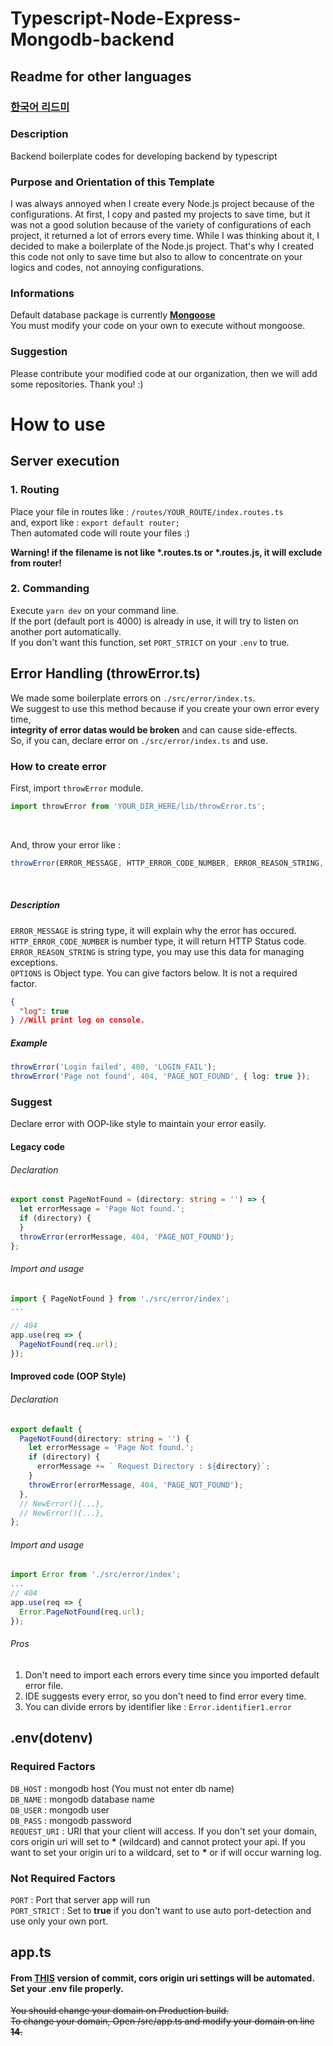 <!-- @format -->

# Typescript-Node-Express-Mongodb-backend

## Readme for other languages

### [한국어 리드미](https://github.com/WebBoilerplates/Typescript-Node-Express-Mongodb-backend/blob/master/README_ko.md)

### Description

Backend boilerplate codes for developing backend by typescript

### Purpose and Orientation of this Template

I was always annoyed when I create every Node.js project because of the configurations. At first, I copy and pasted my projects to save time, but it was not a good solution because of the variety of configurations of each project, it returned a lot of errors every time. While I was thinking about it, I decided to make a boilerplate of the Node.js project.
That's why I created this code not only to save time but also to allow to concentrate on your logics and codes, not annoying configurations.

### Informations

Default database package is currently [<b>Mongoose</b>](https://www.npmjs.com/package/mongoose)<br/>
You must modify your code on your own to execute without mongoose.

### Suggestion

Please contribute your modified code at our organization, then we will add some repositories. Thank you! :)

# How to use

## Server execution

### 1. Routing

Place your file in routes like :
<code>/routes/YOUR_ROUTE/index.routes.ts</code><br/>
and, export like : <code>export default router;</code><br/>
Then automated code will route your files :)

<b>Warning! if the filename is not like \*.routes.ts or \*.routes.js, it will exclude from router!</b>

### 2. Commanding

Execute <code>yarn dev</code> on your command line.<br/>
If the port (default port is 4000) is already in use, it will try to listen on another port automatically. <br/>
If you don't want this function, set <code>PORT_STRICT</code> on your <code>.env</code> to true.

## Error Handling (throwError.ts)

We made some boilerplate errors on <code>./src/error/index.ts</code>. <br/>
We suggest to use this method because if you create your own error every time,<br/> **integrity of error datas would be broken** and can cause side-effects.<br/>
So, if you can, declare error on <code>./src/error/index.ts</code> and use.

### How to create error

First, import <code>throwError</code> module.

```typescript
import throwError from 'YOUR_DIR_HERE/lib/throwError.ts';
```

<br/>

And, throw your error like :

```typescript
throwError(ERROR_MESSAGE, HTTP_ERROR_CODE_NUMBER, ERROR_REASON_STRING, OPTIONS);
```

<br/>

##### Description

<code>ERROR_MESSAGE</code> is string type, it will explain why the error has occured.<br/>
<code>HTTP_ERROR_CODE_NUMBER</code> is number type, it will return HTTP Status code.<br/>
<code>ERROR_REASON_STRING</code> is string type, you may use this data for managing exceptions.<br/>
<code>OPTIONS</code> is Object type. You can give factors below. It is not a required factor.<br/>

```json
{
  "log": true
} //Will print log on console.
```

##### Example

```typescript
throwError('Login failed', 400, 'LOGIN_FAIL');
throwError('Page not found', 404, 'PAGE_NOT_FOUND', { log: true });
```

### Suggest

Declare error with OOP-like style to maintain your error easily.

#### Legacy code

###### Declaration

```typescript
export const PageNotFound = (directory: string = '') => {
  let errorMessage = 'Page Not found.';
  if (directory) {
  }
  throwError(errorMessage, 404, 'PAGE_NOT_FOUND');
};
```

###### Import and usage

```typescript
import { PageNotFound } from './src/error/index';
...

// 404
app.use(req => {
  PageNotFound(req.url);
});
```

#### Improved code (OOP Style)

###### Declaration

```typescript
export default {
  PageNotFound(directory: string = '') {
    let errorMessage = 'Page Not found.';
    if (directory) {
      errorMessage += ` Request Directory : ${directory}`;
    }
    throwError(errorMessage, 404, 'PAGE_NOT_FOUND');
  },
  // NewError(){...},
  // NewError(){...},
};
```

###### Import and usage

```typescript
import Error from './src/error/index';
...
// 404
app.use(req => {
  Error.PageNotFound(req.url);
});
```

###### Pros

1. Don't need to import each errors every time since you imported default error file.
2. IDE suggests every error, so you don't need to find error every time.
3. You can divide errors by identifier like : <code>Error.identifier1.error</code>

## .env(dotenv)

### Required Factors

<code>DB_HOST</code> : mongodb host (You must not enter db name)<br/>
<code>DB_NAME</code> : mongodb database name<br/>
<code>DB_USER</code> : mongodb user<br/>
<code>DB_PASS</code> : mongodb password<br/>
<code>REQUEST_URI</code> : URI that your client will access. If you don't set your domain, cors origin uri will set to <b>\*</b> (wildcard) and cannot protect your api. If you want to set your origin uri to a wildcard, set to <b>\*</b> or if will occur warning log.

### Not Required Factors

<code>PORT</code> : Port that server app will run<br/>
<code>PORT_STRICT</code> : Set to <b>true</b> if you don't want to use auto port-detection and use only your own port.

## app.ts

#### From [THIS](https://github.com/WebBoilerplates/Typescript-Node-Express-Mongodb-backend/commit/02a7255290b81c49f3770f6fbaae4703069c963c) version of commit, cors origin uri settings will be automated. Set your .env file properly.

~~You should change your domain on Production build.<br/>
To change your domain, Open /src/app.ts and modify your domain on line <b>14</b>.~~
